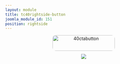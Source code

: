 ```yaml
---
layout: module
title: tc40rightside-button
joomla_module_id: 151
position: rightside
---
```

<center><a href="index.php?option=com_form&amp;form_id=4"><img alt="40ctabutton" src="{{"images/stories/marketing/TriCaster40/40ctabutton.png" | cdn }}" style="border-radius: 10px;" height="50" width="200" /></a><br /><a href="/products/tricaster-40.html" style="border: none;"><img src="{{"images/stories/marketing/buttons/tc40-button.jpg" | cdn }}" style="border: none; margin-top: 10px;" /></a></center>
